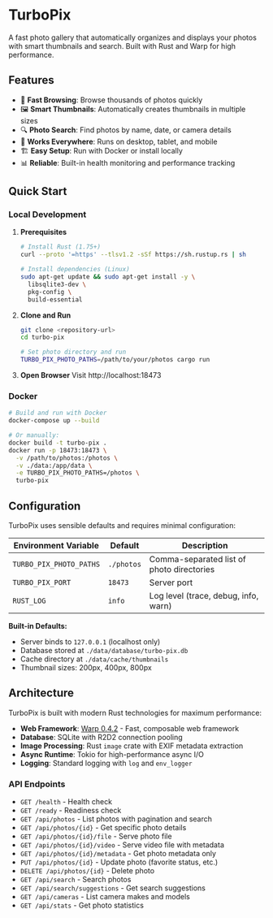 # TurboPix

A fast photo gallery that automatically organizes and displays your photos with smart thumbnails and search. Built with Rust and Warp for high performance.

## Features

- 🚀 **Fast Browsing**: Browse thousands of photos quickly
- 🖼️ **Smart Thumbnails**: Automatically creates thumbnails in multiple sizes
- 🔍 **Photo Search**: Find photos by name, date, or camera details
- 📱 **Works Everywhere**: Runs on desktop, tablet, and mobile
- 🏗️ **Easy Setup**: Run with Docker or install locally
- 📊 **Reliable**: Built-in health monitoring and performance tracking

## Quick Start

### Local Development

1. **Prerequisites**

   ```bash
   # Install Rust (1.75+)
   curl --proto '=https' --tlsv1.2 -sSf https://sh.rustup.rs | sh

   # Install dependencies (Linux)
   sudo apt-get update && sudo apt-get install -y \
     libsqlite3-dev \
     pkg-config \
     build-essential
   ```

2. **Clone and Run**

   ```bash
   git clone <repository-url>
   cd turbo-pix

   # Set photo directory and run
   TURBO_PIX_PHOTO_PATHS=/path/to/your/photos cargo run
   ```

3. **Open Browser**
   Visit http://localhost:18473

### Docker

```bash
# Build and run with Docker
docker-compose up --build

# Or manually:
docker build -t turbo-pix .
docker run -p 18473:18473 \
  -v /path/to/photos:/photos \
  -v ./data:/app/data \
  -e TURBO_PIX_PHOTO_PATHS=/photos \
  turbo-pix
```

## Configuration

TurboPix uses sensible defaults and requires minimal configuration:

| Environment Variable    | Default    | Description                               |
| ----------------------- | ---------- | ----------------------------------------- |
| `TURBO_PIX_PHOTO_PATHS` | `./photos` | Comma-separated list of photo directories |
| `TURBO_PIX_PORT`        | `18473`    | Server port                               |
| `RUST_LOG`              | `info`     | Log level (trace, debug, info, warn)      |

**Built-in Defaults:**
- Server binds to `127.0.0.1` (localhost only)
- Database stored at `./data/database/turbo-pix.db`
- Cache directory at `./data/cache/thumbnails`
- Thumbnail sizes: 200px, 400px, 800px

## Architecture

TurboPix is built with modern Rust technologies for maximum performance:

- **Web Framework**: [Warp 0.4.2](https://github.com/seanmonstar/warp) - Fast, composable web framework
- **Database**: SQLite with R2D2 connection pooling
- **Image Processing**: Rust `image` crate with EXIF metadata extraction
- **Async Runtime**: Tokio for high-performance async I/O
- **Logging**: Standard logging with `log` and `env_logger`

### API Endpoints

- `GET /health` - Health check
- `GET /ready` - Readiness check
- `GET /api/photos` - List photos with pagination and search
- `GET /api/photos/{id}` - Get specific photo details
- `GET /api/photos/{id}/file` - Serve photo file
- `GET /api/photos/{id}/video` - Serve video file with metadata
- `GET /api/photos/{id}/metadata` - Get photo metadata only
- `PUT /api/photos/{id}` - Update photo (favorite status, etc.)
- `DELETE /api/photos/{id}` - Delete photo
- `GET /api/search` - Search photos
- `GET /api/search/suggestions` - Get search suggestions
- `GET /api/cameras` - List camera makes and models
- `GET /api/stats` - Get photo statistics

